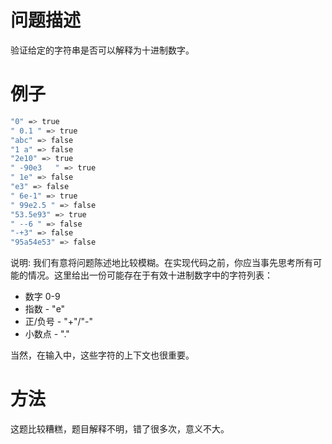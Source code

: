# 问题描述

验证给定的字符串是否可以解释为十进制数字。

# 例子

```bash
"0" => true
" 0.1 " => true
"abc" => false
"1 a" => false
"2e10" => true
" -90e3   " => true
" 1e" => false
"e3" => false
" 6e-1" => true
" 99e2.5 " => false
"53.5e93" => true
" --6 " => false
"-+3" => false
"95a54e53" => false
```

说明: 我们有意将问题陈述地比较模糊。在实现代码之前，你应当事先思考所有可能的情况。这里给出一份可能存在于有效十进制数字中的字符列表：

- 数字 0-9
- 指数 - "e"
- 正/负号 - "+"/"-"
- 小数点 - "."

当然，在输入中，这些字符的上下文也很重要。


# 方法

这题比较糟糕，题目解释不明，错了很多次，意义不大。